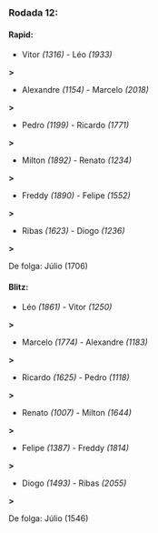 ### Rodada 12:

#### Rapid:

* Vitor *(1316)*     -     Léo *(1933)*

 **>** 
* Alexandre *(1154)*     -     Marcelo *(2018)*

 **>** 
* Pedro *(1199)*     -     Ricardo *(1771)*

 **>** 
* Milton *(1892)*     -     Renato *(1234)*

 **>** 
* Freddy *(1890)*     -     Felipe *(1552)*

 **>** 
* Ribas *(1623)*     -     Diogo *(1236)*

 **>** 

De folga: Júlio (1706)

#### Blitz:

* Léo *(1861)*     -     Vitor *(1250)*

 **>** 
* Marcelo *(1774)*     -     Alexandre *(1183)*

 **>** 
* Ricardo *(1625)*     -     Pedro *(1118)*

 **>** 
* Renato *(1007)*     -     Milton *(1644)*

 **>** 
* Felipe *(1387)*     -     Freddy *(1814)*

 **>** 
* Diogo *(1493)*     -     Ribas *(2055)*

 **>** 

De folga: Júlio (1546)

